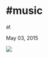 # #music











at

May 03, 2015















![](Screenshot%2Bfrom%2B2015-05-03%2B21%3A16%3A05.png)
